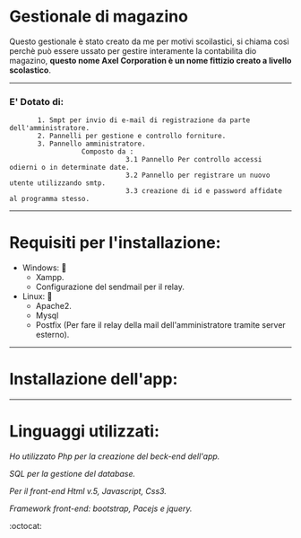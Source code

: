 # Gestionale di magazino

Questo gestionale è stato creato da me per motivi scoilastici, si chiama così perchè può essere ussato per gestire interamente la    contabilita dio magazino, **questo nome Axel Corporation è un nome fittizio creato a livello scolastico**.

----------------------------------------------------------------------------------------------------------------------------------------

### E' Dotato di:
           1. Smpt per invio di e-mail di registrazione da parte dell'amministratore.
           2. Pannelli per gestione e controllo forniture.
           3. Pannello amministratore.
                      Composto da :
                                 3.1 Pannello Per controllo accessi odierni o in determinate date.
                                 3.2 Pannello per registrare un nuovo utente utilizzando smtp.
                                 3.3 creazione di id e password affidate al programma stesso.
   
----------------------------------------------------------------------------------------------------------------------------------------
# Requisiti per l'installazione:
* Windows: :camel:
    * Xampp.
    * Configurazione del sendmail per il relay.
* Linux: :rocket:
    * Apache2.
    * Mysql
    * Postfix (Per fare il relay della mail dell'amministratore tramite server esterno).
----------------------------------------------------------------------------------------------------------------------------------------

# Installazione dell'app:



----------------------------------------------------------------------------------------------------------------------------------------

# Linguaggi utilizzati:

<p><em>Ho utilizzato Php per la creazione del beck-end dell'app.</em></p>
<p><em>SQL per la gestione del database.</em></p>
<p><em>Per il front-end Html v.5, Javascript, Css3.</em></p>
<p><em>Framework front-end: bootstrap, Pacejs e jquery.</em></p>
 :octocat: 
